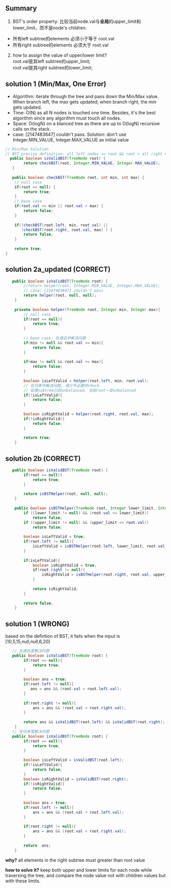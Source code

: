 ## Summary
1. BST's order property: 比较当前node.val与**全局**的upper_limit和lower_limit，而不是node's children. 
* 所有left subtree的elements  必须小于等于 root.val 
* 所有right subtree的elements 必须大于   root.val 
2. how to assign the value of upper/lower limit?   
   root.val是其left  subtree的upper_limit;  
   root.val是其right subtree的lower_limit; 
   
## solution 1 (Min/Max, One Error)
* Algorithm: iterate through the tree and pass down the Min/Max value. When branch left, the max gets updated; when branch right, the min gets updated.
* Time: O(N) as all N nodes is touched one time. Besides, it's the best algorithm since any algorithm must touch all nodes.
* Space: O(logN) on a blanced tree as there are up to O(logN) recursive calls on the stack.
* case: [2147483647] couldn't pass. Solution: don't use  Integer.MIN_VALUE, Integer.MAX_VALUE as initial value 
```java
// Min/Max Solution
// BST precise definition: all left nodes <= root && root < all right nodes
  public boolean isValidBST(TreeNode root) {
        return checkBST(root, Integer.MIN_VALUE, Integer.MAX_VALUE);  
   }
    
   public boolean checkBST(TreeNode root, int min, int max) {
	// null case
	if(root == null) {
		return true;
	}
	// base case 
	if(root.val <= min || root.val > max) {
		return false;
	}
	
	if(!checkBST(root.left, min, root.val) ||
	   !checkBST(root.right, root.val, max)	) {
		return false;
	}
	
	return true;
}
```

## solution 2a_updated (CORRECT)
```java
   public boolean isValidBST(TreeNode root) {
        //return helper(root, Integer.MIN_VALUE, Integer.MAX_VALUE);
        // case: [2147483647] couldn't pass
        return helper(root, null, null);
    }
    
    private boolean helper(TreeNode root, Integer min, Integer max){
        // null case
        if(root == null){
            return true;
        }
        
        // base case: 在递去中解决问题
        if(min != null && root.val <= min){
            return false;
        }
        
        if(max != null && root.val >= max){
            return false;
        }
        
        boolean isLeftValid = helper(root.left, min, root.val);
        // 在归来中解决问题, 减少不必要的check
        // 如果subtree已经unbalanced, 当前root一定unbalanced
        if(!isLeftValid){
            return false;
        }
       
        boolean isRightValid = helper(root.right, root.val, max);
        if(!isRightValid){
            return false;
        }
          
        return true;
    }
```
   
## solution 2b (CORRECT)
```java
   public boolean isValidBST(TreeNode root) {
        if(root == null){
            return true;
        }
        
        return isBSTHelper(root, null, null);  
    }
    
    public boolean isBSTHelper(TreeNode root, Integer lower_limit, Integer upper_limit){
        if ((lower_limit != null) && (root.val <= lower_limit))
            return false;
        if ((upper_limit != null) && (upper_limit <= root.val))
            return false;
        
        boolean isLeftValid = true;
        if(root.left != null){
            isLeftValid = isBSTHelper(root.left, lower_limit, root.val);
        }
        
        if(isLeftValid){
            boolean isRightValid = true;
            if(root.right != null){
                isRightValid = isBSTHelper(root.right, root.val, upper_limit);
            }
            
            return isRightValid;
        }
        
        return false;
    }
```

## solution 1 (WRONG)
based on the defintion of BST, it fails when the input is  [10,5,15,null,null,6,20]
```java
   // 在递去里解决问题
   public boolean isValidBST(TreeNode root) {
        if(root == null){
            return true;
        }
        
        boolean ans = true;
        if(root.left != null){
           ans = ans && (root.val > root.left.val); 
        }
        
        if(root.right != null){
            ans = ans && (root.val < root.right.val);
        }
        
        return ans && isValidBST(root.left) && isValidBST(root.right); 
    }
   // 在归来里解决问题
   public boolean isValidBST(TreeNode root) {
        if(root == null){
            return true;
        }
       
        boolean isLeftValid = isValidBST(root.left);
        if(!isLeftValid){
            return false;
        }
        boolean isRightValid = isValidBST(root.right);
        if(!isRightValid){
            return false;
        }
        
        boolean ans = true;
        if(root.left != null){
            ans = ans && (root.val > root.left.val);
        }
        
        if(root.right != null){
            ans = ans && (root.val < root.right.val);
        }
        
        return  ans;
    }

```
**why?**
all elements in the right subtree must greater than root value 

**how to solve it?**
keep both upper and lower limits for each node while traversing the tree, and compare the node value not with children values but with these limits. 
